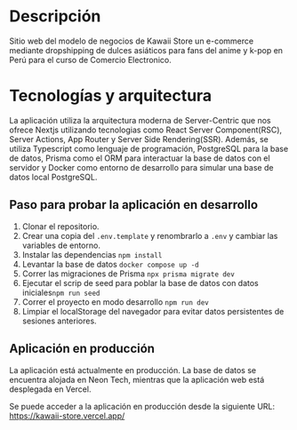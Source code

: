 # Descripción

Sitio web del modelo de negocios de Kawaii Store un e-commerce mediante dropshipping de dulces asiáticos para fans del anime y k-pop en Perú para el curso de Comercio Electronico.

# Tecnologías y arquitectura

La aplicación utiliza la arquitectura moderna de Server-Centric que nos ofrece Nextjs utilizando tecnologias como React Server Component(RSC), Server Actions, App Router y Server Side Rendering(SSR).
Además, se utiliza Typescript como lenguaje de programación, PostgreSQL para la base de datos, Prisma como el ORM para interactuar la base de datos con el servidor y Docker como entorno de desarrollo para simular una base de datos local PostgreSQL.

## Paso para probar la aplicación en desarrollo

1. Clonar el repositorio.
2. Crear una copia del `.env.template` y renombrarlo a `.env` y cambiar las variables de entorno.
3. Instalar las dependencias `npm install`
4. Levantar la base de datos `docker compose up -d`
5. Correr las migraciones de Prisma `npx prisma migrate dev`
6. Ejecutar el scrip de seed para poblar la base de datos con datos iniciales`npm run seed`
7. Correr el proyecto en modo desarrollo `npm run dev`
8. Limpiar el localStorage del navegador para evitar datos persistentes de sesiones anteriores.

## Aplicación en producción

La aplicación está actualmente en producción. La base de datos se encuentra alojada en Neon Tech, mientras que la aplicación web está desplegada en Vercel.

Se puede acceder a la aplicación en producción desde la siguiente URL:
https://kawaii-store.vercel.app/
